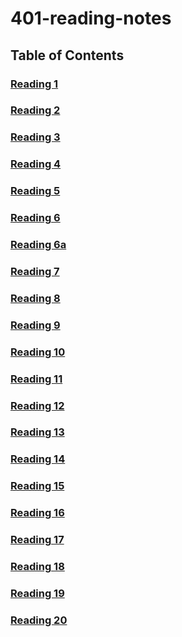 # 401-reading-notes

## Table of Contents

### [Reading 1](https://racarter1215.github.io/reading-notes-401/reading-01)
### [Reading 2](https://racarter1215.github.io/reading-notes-401/reading-02)
### [Reading 3](https://racarter1215.github.io/reading-notes-401/reading-03)
### [Reading 4](https://racarter1215.github.io/reading-notes-401/reading-04)
### [Reading 5](https://racarter1215.github.io/reading-notes-401/reading-05)
### [Reading 6](https://racarter1215.github.io/reading-notes-401/reading-06)
### [Reading 6a](https://racarter1215.github.io/reading-notes-401/reading-06a)
### [Reading 7](https://racarter1215.github.io/reading-notes-401/reading-07)
### [Reading 8](https://racarter1215.github.io/reading-notes-401/reading-08)
### [Reading 9](https://racarter1215.github.io/reading-notes-401/reading-09)
### [Reading 10](https://racarter1215.github.io/reading-notes-401/reading-10)
### [Reading 11](https://racarter1215.github.io/reading-notes-401/reading-11)
### [Reading 12](https://racarter1215.github.io/reading-notes-401/reading-12)
### [Reading 13](https://racarter1215.github.io/reading-notes-401/reading-13)
### [Reading 14](https://racarter1215.github.io/reading-notes-401/reading-14)
### [Reading 15](https://racarter1215.github.io/reading-notes-401/reading-15)
### [Reading 16](https://racarter1215.github.io/reading-notes-401/reading-16)
### [Reading 17](https://racarter1215.github.io/reading-notes-401/reading-17)
### [Reading 18](https://racarter1215.github.io/reading-notes-401/reading-18)
### [Reading 19](https://racarter1215.github.io/reading-notes-401/reading-19)
### [Reading 20](https://racarter1215.github.io/reading-notes-401/reading-20)
